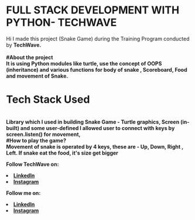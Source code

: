 # FULL STACK DEVELOPMENT WITH PYTHON- TECHWAVE 
Hi I made this project (Snake Game) during the Training Program conducted by <b> TechWave.
</br>
<br>
#About the project
<br>
It is using Python modules like turtle, use the concept of OOPS (inheritance) and various functions for body of snake , Scoreboard, Food and movement of Snake.
<br>
# Tech Stack Used
</br>
Library which I used in building Snake Game - Turtle graphics, Screen (in-built) and some user-defined
I allowed user to connect with keys by screen.listen() for movement, 
<br>
#How to play the game?
</br>
Movement of snake is operated by 4 keys, these are - Up, Down, Right , Left. If snake eat the food, it's size get bigger
<br>



Follow TechWave on: 
<li><a href="https://www.linkedin.com/company/techwave-courses/">LinkedIn</a>
<li><a href="https://instagram.com/techwave.courses?igshid=YmMyMTA2M2Y=">Instagram</a>

Follow me on: 
<li><a
href=
"https://www.linkedin.com/in/rinki-raghuwanshi-094a971a0/">LinkedIn</a>
<li><a href=
"https://www.instagram.com/_rinki_raghu_/"> Instagram</a>       
